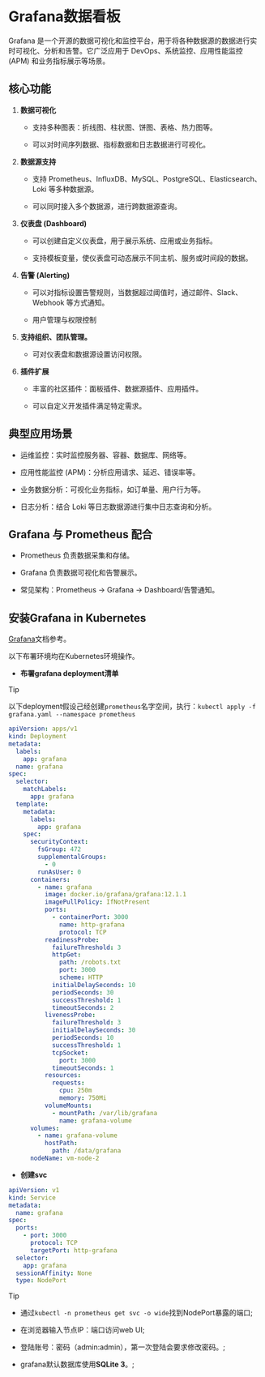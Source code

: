 # Grafana数据看板

Grafana 是一个开源的数据可视化和监控平台，用于将各种数据源的数据进行实时可视化、分析和告警。它广泛应用于 DevOps、系统监控、应用性能监控 (APM) 和业务指标展示等场景。

## 核心功能

1. **数据可视化**

    - 支持多种图表：折线图、柱状图、饼图、表格、热力图等。

    - 可以对时间序列数据、指标数据和日志数据进行可视化。

2. **数据源支持**

    - 支持 Prometheus、InfluxDB、MySQL、PostgreSQL、Elasticsearch、Loki 等多种数据源。

    - 可以同时接入多个数据源，进行跨数据源查询。

3. **仪表盘 (Dashboard)**

    - 可以创建自定义仪表盘，用于展示系统、应用或业务指标。

    - 支持模板变量，使仪表盘可动态展示不同主机、服务或时间段的数据。

4. **告警 (Alerting)**

    - 可以对指标设置告警规则，当数据超过阈值时，通过邮件、Slack、Webhook 等方式通知。

    - 用户管理与权限控制

5. **支持组织、团队管理。**

    - 可对仪表盘和数据源设置访问权限。

6. **插件扩展**

    - 丰富的社区插件：面板插件、数据源插件、应用插件。

    - 可以自定义开发插件满足特定需求。

## 典型应用场景

- 运维监控：实时监控服务器、容器、数据库、网络等。

- 应用性能监控 (APM)：分析应用请求、延迟、错误率等。

- 业务数据分析：可视化业务指标，如订单量、用户行为等。

- 日志分析：结合 Loki 等日志数据源进行集中日志查询和分析。

## Grafana 与 Prometheus 配合

- Prometheus 负责数据采集和存储。

- Grafana 负责数据可视化和告警展示。

- 常见架构：Prometheus → Grafana → Dashboard/告警通知。

## 安装Grafana in Kubernetes

[Grafana](/https://grafana.com/docs/grafana/latest/)文档参考。

以下布署环境均在Kubernetes环境操作。

- **布署grafana deployment清单**

> [!TIP]
> 以下deployment假设己经创建`prometheus`名字空间，执行：`kubectl apply -f grafana.yaml --namespace prometheus`

```yaml
apiVersion: apps/v1
kind: Deployment
metadata:
  labels:
    app: grafana
  name: grafana
spec:
  selector:
    matchLabels:
      app: grafana
  template:
    metadata:
      labels:
        app: grafana
    spec:
      securityContext:
        fsGroup: 472
        supplementalGroups:
          - 0
        runAsUser: 0
      containers:
        - name: grafana
          image: docker.io/grafana/grafana:12.1.1
          imagePullPolicy: IfNotPresent
          ports:
            - containerPort: 3000
              name: http-grafana
              protocol: TCP
          readinessProbe:
            failureThreshold: 3
            httpGet:
              path: /robots.txt
              port: 3000
              scheme: HTTP
            initialDelaySeconds: 10
            periodSeconds: 30
            successThreshold: 1
            timeoutSeconds: 2
          livenessProbe:
            failureThreshold: 3
            initialDelaySeconds: 30
            periodSeconds: 10
            successThreshold: 1
            tcpSocket:
              port: 3000
            timeoutSeconds: 1
          resources:
            requests:
              cpu: 250m
              memory: 750Mi
          volumeMounts:
            - mountPath: /var/lib/grafana
              name: grafana-volume
      volumes:
        - name: grafana-volume
          hostPath:
            path: /data/grafana
      nodeName: vm-node-2
```

- **创建svc**

```yaml
apiVersion: v1
kind: Service
metadata:
  name: grafana
spec:
  ports:
    - port: 3000
      protocol: TCP
      targetPort: http-grafana
  selector:
    app: grafana
  sessionAffinity: None
  type: NodePort
```

> [!TIP]
>
> - 通过`kubectl -n prometheus get svc -o wide`找到NodePort暴露的端口;
>
> - 在浏览器输入节点IP：端口访问web UI;
>
> - 登陆账号：密码（admin:admin），第一次登陆会要求修改密码。;
>
> - grafana默认数据库使用**SQLite 3**。;